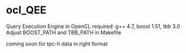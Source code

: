 ocl_QEE
=======

Query Execution Engine in OpenCL
required: g++ 4.7, boost 1.51, tbb 3.0
Adjust BOOST_PATH and TBB_PATH in Makefile

coming soon for tpc-h data in right format
